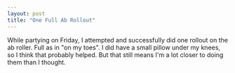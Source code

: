 ```yaml
---
layout: post
title: "One Full Ab Rollout"
---
```


While partying on Friday, I attempted and successfully did one rollout on the ab roller. Full as in "on my toes". I did have a small pillow under my knees, so I think that probably helped. But that still means I'm a lot closer to doing them than I thought.
